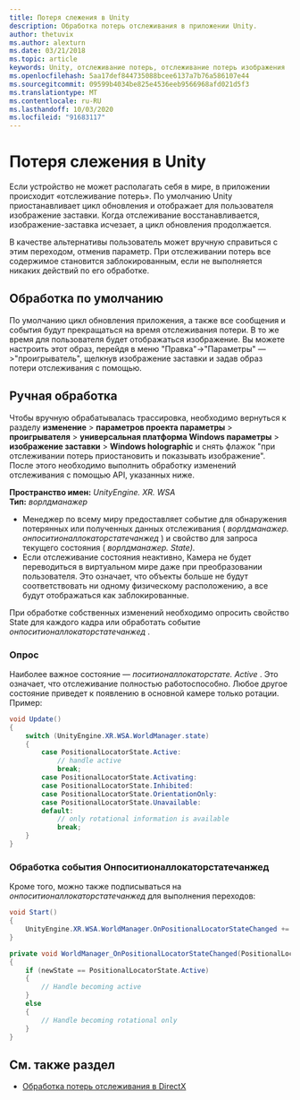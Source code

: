 ```yaml
---
title: Потеря слежения в Unity
description: Обработка потерь отслеживания в приложении Unity.
author: thetuvix
ms.author: alexturn
ms.date: 03/21/2018
ms.topic: article
keywords: Unity, отслеживание потерь, отслеживание потерь изображения
ms.openlocfilehash: 5aa17def844735088bcee6137a7b76a586107e44
ms.sourcegitcommit: 09599b4034be825e4536eeb9566968afd021d5f3
ms.translationtype: MT
ms.contentlocale: ru-RU
ms.lasthandoff: 10/03/2020
ms.locfileid: "91683117"
---
```

# <a name="tracking-loss-in-unity"></a>Потеря слежения в Unity

Если устройство не может располагать себя в мире, в приложении происходит «отслеживание потерь». По умолчанию Unity приостанавливает цикл обновления и отображает для пользователя изображение заставки. Когда отслеживание восстанавливается, изображение-заставка исчезает, а цикл обновления продолжается.

В качестве альтернативы пользователь может вручную справиться с этим переходом, отменив параметр. При отслеживании потерь все содержимое становится заблокированным, если не выполняется никаких действий по его обработке.

## <a name="default-handling"></a>Обработка по умолчанию

По умолчанию цикл обновления приложения, а также все сообщения и события будут прекращаться на время отслеживания потери. В то же время для пользователя будет отображаться изображение. Вы можете настроить этот образ, перейдя в меню "Правка"->"Параметры" — >"проигрыватель", щелкнув изображение заставки и задав образ потери отслеживания с помощью.

## <a name="manual-handling"></a>Ручная обработка

Чтобы вручную обрабатывалась трассировка, необходимо вернуться к разделу **изменение**  >  **параметров проекта параметры**  >  **проигрывателя**  >  **универсальная платформа Windows параметры**  >  **изображение заставки**  >  **Windows holographic** и снять флажок "при отслеживании потерь приостановить и показывать изображение". После этого необходимо выполнить обработку изменений отслеживания с помощью API, указанных ниже.

**Пространство имен:** *UnityEngine. XR. WSA*<br>
**Тип:** *ворлдманажер*

* Менеджер по всему миру предоставляет событие для обнаружения потерянных или полученных данных отслеживания ( *ворлдманажер. онпоситионаллокаторстатечанжед* ) и свойство для запроса текущего состояния ( *ворлдманажер. State).*
* Если отслеживание состояния неактивно, Камера не будет переводиться в виртуальном мире даже при преобразовании пользователя. Это означает, что объекты больше не будут соответствовать ни одному физическому расположению, а все будут отображаться как заблокированные.

При обработке собственных изменений необходимо опросить свойство State для каждого кадра или обработать событие *онпоситионаллокаторстатечанжед* .

### <a name="polling"></a>Опрос

Наиболее важное состояние — *поситионаллокаторстате. Active* . Это означает, что отслеживание полностью работоспособно. Любое другое состояние приведет к появлению в основной камере только ротации. Пример:

```cs
void Update()
{
    switch (UnityEngine.XR.WSA.WorldManager.state)
    {
        case PositionalLocatorState.Active:
            // handle active
            break;
        case PositionalLocatorState.Activating:
        case PositionalLocatorState.Inhibited:
        case PositionalLocatorState.OrientationOnly:
        case PositionalLocatorState.Unavailable:
        default:
            // only rotational information is available
            break;
    }
}
```

### <a name="handling-the-onpositionallocatorstatechanged-event"></a>Обработка события Онпоситионаллокаторстатечанжед

Кроме того, можно также подписываться на *онпоситионаллокаторстатечанжед* для выполнения переходов:

```cs
void Start()
{
    UnityEngine.XR.WSA.WorldManager.OnPositionalLocatorStateChanged += WorldManager_OnPositionalLocatorStateChanged;
}

private void WorldManager_OnPositionalLocatorStateChanged(PositionalLocatorState oldState, PositionalLocatorState newState)
{
    if (newState == PositionalLocatorState.Active)
    {
        // Handle becoming active
    }
    else
    {
        // Handle becoming rotational only
    }
}
```

## <a name="see-also"></a>См. также раздел
* [Обработка потерь отслеживания в DirectX](../native/coordinate-systems-in-directx.md#handling-tracking-loss)

